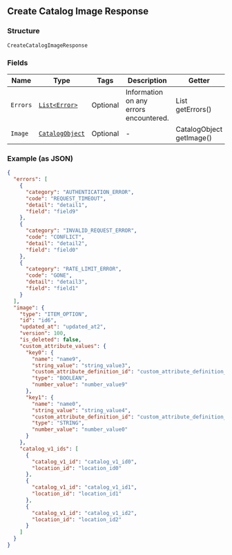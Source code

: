 ## Create Catalog Image Response

### Structure

`CreateCatalogImageResponse`

### Fields

| Name | Type | Tags | Description | Getter |
|  --- | --- | --- | --- | --- |
| `Errors` | [`List<Error>`](/doc/models/error.md) | Optional | Information on any errors encountered. | List<Error> getErrors() |
| `Image` | [`CatalogObject`](/doc/models/catalog-object.md) | Optional | - | CatalogObject getImage() |

### Example (as JSON)

```json
{
  "errors": [
    {
      "category": "AUTHENTICATION_ERROR",
      "code": "REQUEST_TIMEOUT",
      "detail": "detail1",
      "field": "field9"
    },
    {
      "category": "INVALID_REQUEST_ERROR",
      "code": "CONFLICT",
      "detail": "detail2",
      "field": "field0"
    },
    {
      "category": "RATE_LIMIT_ERROR",
      "code": "GONE",
      "detail": "detail3",
      "field": "field1"
    }
  ],
  "image": {
    "type": "ITEM_OPTION",
    "id": "id6",
    "updated_at": "updated_at2",
    "version": 100,
    "is_deleted": false,
    "custom_attribute_values": {
      "key0": {
        "name": "name9",
        "string_value": "string_value3",
        "custom_attribute_definition_id": "custom_attribute_definition_id3",
        "type": "BOOLEAN",
        "number_value": "number_value9"
      },
      "key1": {
        "name": "name0",
        "string_value": "string_value4",
        "custom_attribute_definition_id": "custom_attribute_definition_id2",
        "type": "STRING",
        "number_value": "number_value0"
      }
    },
    "catalog_v1_ids": [
      {
        "catalog_v1_id": "catalog_v1_id0",
        "location_id": "location_id0"
      },
      {
        "catalog_v1_id": "catalog_v1_id1",
        "location_id": "location_id1"
      },
      {
        "catalog_v1_id": "catalog_v1_id2",
        "location_id": "location_id2"
      }
    ]
  }
}
```

